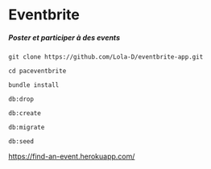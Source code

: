 # Eventbrite

##### Poster et participer à des events


```git clone https://github.com/Lola-D/eventbrite-app.git```

```cd paceventbrite```

```bundle install```

```db:drop```

```db:create```

```db:migrate```

```db:seed```


https://find-an-event.herokuapp.com/

